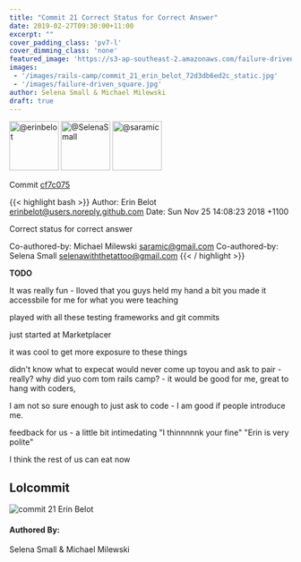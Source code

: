 ```yaml
---
title: "Commit 21 Correct Status for Correct Answer"
date: 2019-02-27T09:30:00+11:00
excerpt: ""
cover_padding_class: 'pv7-l'
cover_dimming_class: 'none'
featured_image: 'https://s3-ap-southeast-2.amazonaws.com/failure-driven-blog/railscamp-24-woodfield-hobart/commit_21_erin_belot_72d3db6ed2c.gif'
images:
 - '/images/rails-camp/commit_21_erin_belot_72d3db6ed2c_static.jpg'
 - '/images/failure-driven_square.jpg'
author: Selena Small & Michael Milewski 
draft: true
---
```


<img alt="@erinbelot" src="//github.com/erinbelot.png" style="display: inline; width: 88px;" height="88" />
<img alt="@SelenaSmall" src="//github.com/SelenaSmall.png" style="display: inline; width: 88px;" height="88" />
<img alt="@saramic" src="//github.com/saramic.png" style="display: inline; width: 88px;" height="88" />

Commit [cf7c075](https://github.com/failure-driven/railscamp-search-term/commit/cf7c0758e7cd46efbbdc0c1d713bfd95603f0b99)

{{< highlight bash >}}
Author: Erin Belot <erinbelot@users.noreply.github.com>
Date:   Sun Nov 25 14:08:23 2018 +1100

Correct status for correct answer

Co-authored-by: Michael Milewski <saramic@gmail.com>
Co-authored-by: Selena Small <selenawiththetattoo@gmail.com>
{{< / highlight >}}

**TODO**

It was really fun - Iloved that you guys held my hand a bit
you made it accessbile for me for what you were teaching

played with all these testing frameworks and git commits

just started at Marketplacer

it was cool to get more exposure to these things

didn't know  what to expecat
would never come up toyou and ask to pair - really? why did yuo com tom rails
camp? - it would be good for me, great to hang with coders,

I am not so sure enough to just ask to code - I am good if people introduce
me.

feedback for us - a little bit intimedating "I thinnnnnk your fine" "Erin is
very polite"

I think the rest of us can eat now


## Lolcommit

![commit 21 Erin Belot](https://s3-ap-southeast-2.amazonaws.com/failure-driven-blog/railscamp-24-woodfield-hobart/commit_21_erin_belot_72d3db6ed2c.gif)

#### Authored By:

Selena Small & Michael Milewski
